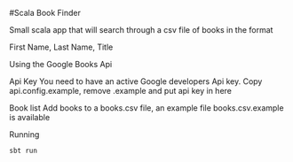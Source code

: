 #Scala Book Finder

Small scala app that will search through a csv file of books in the format

First Name, Last Name, Title

Using the Google Books Api

Api Key
You need to have an active Google developers Api key. Copy api.config.example, remove .example and put api key in here

Book list
Add books to a books.csv file, an example file books.csv.example is available

Running

  ```sbt run```

